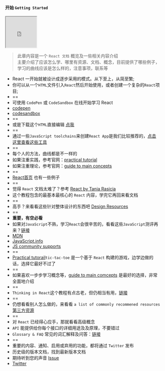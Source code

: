 #### 开始 `Getting Started`


<iframe style="width: 100px;height: 100px;" src="https://ajimide.github.io/key-main/#/"></iframe>

> 此章内容是一个 `React 文档` 概览及一些相关内容介绍<br>
> 主要介绍了应该怎么学、哪里有资源、文档、概念，目前提供了哪些例子，学习的曲线应该是怎么样的，注意事项，联系等

* React 一开始就被设计成逐步采用的模式。从下至上，从简至繁;
* 你可以从一个`HTML`文件引入`React`然后开始使用，或者创建一个复杂的`React`项目;
* ==
* 可使用 `CodePen` 或 `CodeSandbox` 在线开始学习 React
* [codepen](https://codepen.io/pen?&editors=0010)
* [codesandbox](https://codesandbox.io/s/new)
* ==
* 或是下载这个`HTML`直接编辑 [点我](https://raw.githubusercontent.com/reactjs/reactjs.org/master/static/html/single-file-example.html)
* ==
* 通过一些`JavaScript toolchains`来创建`React App`是我们比较推荐的，[点击这里查看这些工具](https://react.docschina.org/docs/create-a-new-react-app.html)
* == 
* 每个人的方法，曲线都是不一样的
* 如果注重实践，参考官网：[practical tutorial](https://react.docschina.org/tutorial/tutorial.html)
* 如果注重理论，参考官网：[guide to main concepts](https://react.docschina.org/docs/hello-world.html)
* ==
* [React首页](https://react.docschina.org/) 也有一些例子
* ==
* 觉得 `React` 文档太难了？参考 [React by Tania Rasicia](https://www.taniarascia.com/getting-started-with-react/)
* 这个教程包含的最基本最核心的 `React` 内容，学完它再回来看文档
* ==
* 高手？来看看这些针对整体设计的东西吧 [Design Resources](https://reactfordesigners.com/)
* ==
* **重要，有空必看**
* 如果对`JavaScript`不熟，学习`React`会很辛苦的，看看这些`JavaScript`测评再来？[链接](https://developer.mozilla.org/en-US/docs/Web/JavaScript/A_re-introduction_to_JavaScript)
* [MDN](https://developer.mozilla.org/en-US/docs/Web/JavaScript)
* [JavaScript.info](http://javascript.info/)
* [JS community supports](https://react.docschina.org/community/support.html)
* ==
* [Practical tutorail](https://react.docschina.org/tutorial/tutorial.html)`tic-tac-toe` 是一个基于 `React` 构建的游戏，边学边做的话，选择它最好不过了
* ==
* 如果喜欢一步步学习概念等，[guide to main comcepts](https://react.docschina.org/docs/hello-world.html) 是最好的选择，非常全面地介绍
* ==
* `Thinking in React`这个教程有点古老，但仍相当有用，[链接](https://react.docschina.org/docs/thinking-in-react.html)
* ==
* 仍想看看别人怎么做的，来看看 `a list of commonly recommened resources` [第三方资源](https://react.docschina.org/community/courses.html)
* ==
* 对 `React` 已经得心应手，那就看看高级概念
* `API` 能提供给你每个接口的详细用途及及原理，不要错过
* `Glossary & FAQ` 常见的词汇解释及问答：[链接](https://react.docschina.org/docs/glossary.html)
* ==
* 重要的内容、通知、启用或弃用的功能，都将通过 `Twitter` 发布
* 历史级的版本文档，找到最新版本文档
* 期待听到您的声音 [Issue](https://github.com/reactjs/reactjs.org/issues/new)
* [Twitter](https://twitter.com/reactjs)